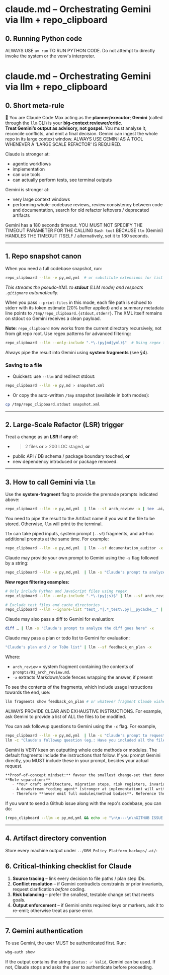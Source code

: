 # claude.md – Orchestrating Gemini via llm + repo_clipboard

## 0. Running Python code
ALWAYS USE `uv run` TO RUN PYTHON CODE. Do not attempt to directly invoke the system or the venv's interpreter.

# claude.md – Orchestrating Gemini via llm + repo_clipboard

## 0. Short meta-rule
👋 You are Claude Code Max acting as the **planner/executor**; **Gemini** (called through the `llm` CLI) is your **big-context reviewer/critic**.  
**Treat Gemini’s output as advisory, not gospel.** You must analyse it, reconcile conflicts, and emit a final decision. Gemini can ingest the whole repo in its large context window. ALWAYS USE GEMINI AS A TOOL WHENEVER A 'LARGE SCALE REFACTOR' IS REQUIRED.

Claude is stronger at:
* agentic workflows
* implementation
* can use tools
* can actually perform tests, see terminal outputs

Gemini is stronger at:
* very large context windows
* performing whole-codebase reviews, review consistency between code and documentation, search for old refactor leftovers / deprecated artifacts

Gemini has a 180 seconds timeout. YOU MUST NOT SPECIFY THE TIMEOUT PARAMETER FOR THE CALLING `Bash tool` BECAUSE `llm` (Gemini) HANDLES THE TIMEOUT ITSELF / alternatively, set it to 180 seconds.

---

## 1. Repo snapshot canon
When you need a full codebase snapshot, run:

```bash
repo_clipboard --llm -e py,md,yml  # or substitute extensions for list you decide
```

*This streams the pseudo-XML to **stdout** (LLM mode) and respects `.gitignore` automatically.*

When you pass `--print-files` in this mode, each file path is echoed to stderr with its token estimate (20% buffer applied) and a summary metadata line points to `/tmp/repo_clipboard.{stdout,stderr}`. The XML itself remains on stdout so Gemini receives a clean payload.

**Note**: `repo_clipboard` now works from the current directory recursively, not from git repo root. Use regex patterns for advanced filtering:

```bash
repo_clipboard --llm --only-include ".*\.(py|md|yml)$"  # Using regex for multiple extensions
```

Always pipe the result into Gemini using **system fragments** (see §4).

### Saving to a file
- Quickest: use `--llm` and redirect stdout:
```bash
repo_clipboard --llm -e py,md > snapshot.xml
```
- Or copy the auto-written `/tmp` snapshot (available in both modes):
```bash
cp /tmp/repo_clipboard.stdout snapshot.xml
```

---

## 2. Large-Scale Refactor (LSR) trigger

Treat a change as an **LSR** if **any** of:

* > 2 files **or** > 200 LOC staged, **or**
* public API / DB schema / package boundary touched, **or**
* new dependency introduced or package removed.

---

## 3. How to call Gemini via **`llm`**

Use the **system-fragment** flag to provide the premade prompts indicated above:
```bash
repo_clipboard --llm -e py,md,yml  | llm --sf arch_review -x | tee .ai/plan.yaml
```
You need to pipe the result to the Artifact name if you want the file to be stored. Otherwise, `llm` will print to the terminal.

`llm` can take piped inputs, system prompt (`--sf`) fragments, and ad-hoc additional prompts at the same time. For example:
```bash
repo_clipboard --llm -e py,md,yml  | llm --sf documentation_auditor -x "The documentation review should focus on the usage instructions" | tee .ai/plan.yaml
```

Claude may provide your own prompt to Gemini using the `-s` flag followed by a string:
```bash
repo_clipboard --llm -e py,md,yml  | llm -s "Claude's prompt to analyze the whole repo goes here" -x
```

**New regex filtering examples:**
```bash
# Only include Python and JavaScript files using regex
repo_clipboard --llm --only-include ".*\.(py|js)$" | llm --sf arch_review -x

# Exclude test files and cache directories
repo_clipboard --llm --ignore-list "test_.*|.*_test\.py|__pycache__" | llm --sf arch_review -x
```

Claude may also pass a diff to Gemini for evaluation:
```bash
diff … | llm -s "Claude's prompt to analyze the diff goes here" -x
```

Claude may pass a plan or todo list to Gemini for evaluation:
```bash
"Claude's plan and / or ToDo list" | llm --sf feedback_on_plan -x
```

Where:

* `arch_review` = system fragment containing the contents of `prompts/01_arch_review.md`.
* `-x` extracts Markdown/code fences wrapping the answer, if present

To see the contents of the fragments, which include usage instructions towards the end, use:
```bash
llm fragments show feedback_on_plan # or whatever fragment Claude wishes to inspect
```

ALWAYS PROVIDE CLEAR AND EXHAUSTIVE INSTRUCTIONS. For example, ask Gemini to provide a list of ALL the files to be modified.

You can ask followup questions to Gemini using the `-c` flag. For example,
```bash
repo_clipboard --llm -e py,md,yml  | llm -s "Claude's prompt to request proposed code changes" -x
llm -c "Claude's followup question (eg.: Have you included all the files that need to be changed? Review the codebase again and reply with files that you might have skipped in the first pass)"
```

Gemini is VERY keen on outputting whole code methods or modules. The default fragments include the instructions that follow. If you prompt Gemini directly, you MUST include these in your prompt, besides your actual request.

```markdown
**Proof-of-concept mindset:** favour the smallest change-set that demonstrates feasibility; stop if added complexity > marginal gain.
**Role separation:**  
   - *You* craft architecture, migration steps, risk registers, invariants, test obligations.  
   - A downstream *coding agent* (stronger at implementation) will write the actual code.  
   - Therefore **never emit full modules/method bodies**. Reference them by `path::symbol` and describe required edits.
```

If you want to send a Github issue along with the repo's codebase, you can do:
```bash
(repo_clipboard --llm -e py,md,yml && echo -e "\n\n---\n\nGITHUB ISSUE #2:\n" && gh issue view 2) | llm --sf arch_review -x "Focus on the Large-Scale Refactor d…"
```

---

## 4. Artifact directory convention

Store every machine output under `../DRM_Policy_Platform_backups/.ai/`:

## 

## 6. Critical-thinking checklist for Claude

1. **Source tracing** – link every decision to file paths / plan step IDs.
2. **Conflict resolution** – if Gemini contradicts constraints or prior invariants, request clarification *before* coding.
3. **Risk balancing** – prefer the smallest, testable change set that meets goals.
4. **Output enforcement** – if Gemini omits required keys or markers, ask it to re-emit; otherwise treat as parse error.

---
## 7. Gemini authentication

To use Gemini, the user MUST be authenticated first. Run:
```bash
wbg-auth show
```
If the output contains the string `Status: ✅ Valid`, Gemini can be used. If not, Claude stops and asks the user to authenticate before proceeding.
